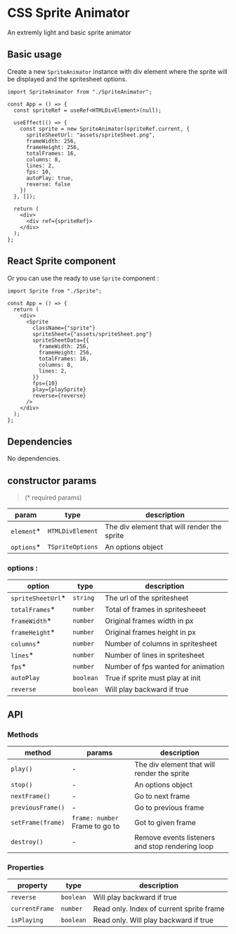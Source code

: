 # CSS Sprite Animator

An extremly light and basic sprite animator

## Basic usage

Create a new `SpriteAnimator` instance with div element where the sprite will be displayed and the spritesheet options.

```tsx
import SpriteAnimator from "./SpriteAnimator";

const App = () => {
  const spriteRef = useRef<HTMLDivElement>(null);

  useEffect(() => {
    const sprite = new SpriteAnimator(spriteRef.current, {
      spriteSheetUrl: "assets/spriteSheet.png",
      frameWidth: 256,
      frameHeight: 256,
      totalFrames: 16,
      columns: 8,
      lines: 2,
      fps: 10,
      autoPlay: true,
      reverse: false
    })
  }, []);

  return (
    <div>
      <div ref={spriteRef}>
    </div>
  );
};
```

## React Sprite component

Or you can use the ready to use `Sprite` component :

```tsx
import Sprite from "./Sprite";

const App = () => {
  return (
    <div>
      <Sprite 
        className={"sprite"}
        spriteSheet={"assets/spriteSheet.png"}
        spriteSheetData={{
          frameWidth: 256,
          frameHeight: 256,
          totalFrames: 16,
          columns: 8,
          lines: 2,
        }}
        fps={10}
        play={playSprite}
        reverse={reverse}
      />
    </div>
  );
};
```

## Dependencies

No dependencies.

## constructor params

> (\* required params)

| param           | type                  | description                                                              | 
| --------------- | --------------------- | ------------------------------------------------------------------------ | 
| `element`\*     | `HTMLDivElement`      | The div element that will render the sprite                              | 
| `options`\*     | `TSpriteOptions`      | An options object                                                        | 

### options :

| option            | type                  | description                                                              | 
| ----------------- | --------------------- | ------------------------------------------------------------------------ |
| `spriteSheetUrl`\*| `string`              | The url of the spritesheet                                               | 
| `totalFrames`\*   | `number`              | Total of frames in spritesheeet                                          |
| `frameWidth`\*    | `number`              | Original frames width in px                                              |
| `frameHeight`\*   | `number`              | Original frames height in px                                             |
| `columns`\*       | `number`              | Number of columns in spritesheet                                         |
| `lines`\*         | `number`              | Number of lines in spritesheet                                           |
| `fps`\*           | `number`              | Number of fps wanted for animation                                       |
| `autoPlay`        | `boolean`             | True if sprite must play at init                                         |
| `reverse`         | `boolean`             | Will play backward if true                                               |

## API

### Methods

| method                          | params                                                     | description                                                              | 
| ------------------------------- | ---------------------------------------------------------- | ------------------------------------------------------------------------ | 
| `play()`                        | -                                                          | The div element that will render the sprite                              | 
| `stop()`                        | -                                                          | An options object                                                        | 
| `nextFrame()`                   | -                                                          | Go to next frame                                                         | 
| `previousFrame()`               | -                                                          | Go to previous frame                                                     | 
| `setFrame(frame)`               | `frame: number` Frame to go to                             | Got to given frame                                                       | 
| `destroy()`                     | -                                                          | Remove events listeners and stop rendering loop                          | 

### Properties

| property                        | type                                                       | description                                                              | 
| ------------------------------- | ---------------------------------------------------------- | ------------------------------------------------------------------------ | 
| `reverse`                       | `boolean`                                                  | Will play backward if true                                               | 
| `currentFrame`                  | `number`                                                   | Read only. Index of current sprite frame                                 | 
| `isPlaying`                     | `boolean`                                                  | Read only. Will play backward if true                                    | 
